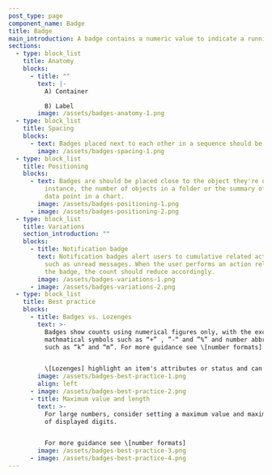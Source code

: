 ```yaml
---
post_type: page
component_name: Badge
title: Badge
main_introduction: A badge contains a numeric value to indicate a running tally
sections:
  - type: block_list
    title: Anatomy
    blocks:
      - title: ""
        text: |-
          A) Container 

          B) Label
        image: /assets/badges-anatomy-1.png
  - type: block_list
    title: Spacing
    blocks:
      - text: Badges placed next to each other in a sequence should be spaced 8px apart.
        image: /assets/badges-spacing-1.png
  - type: block_list
    title: Positioning
    blocks:
      - text: Badges are should be placed close to the object they're quantifying, for
          instance, the number of objects in a folder or the summary of each
          data point in a chart.
        image: /assets/badges-positioning-1.png
      - image: /assets/badges-positioning-2.png
  - type: block_list
    title: Variations
    section_introduction: ""
    blocks:
      - title: Notification badge
        text: Notification badges alert users to cumulative related actionable items,
          such as unread messages. When the user performs an action related to
          the badge, the count should reduce accordingly.
        image: /assets/badges-variations-1.png
      - image: /assets/badges-variations-2.png
  - type: block_list
    title: Best practice
    blocks:
      - title: Badges vs. Lozenges
        text: >-
          Badges show counts using numerical figures only, with the exception of
          mathmatical symbols such as “+” , ”-“ and ”%” and number abbreviations
          such as “k” and “m”. For more guidance see \[number formats]


          \[Lozenges] highlight an item's attributes or status and can use alphanumeric characters.
        image: /assets/badges-best-practice-1.png
        align: left
      - image: /assets/badges-best-practice-2.png
      - title: Maximum value and length
        text: >-
          For large numbers, consider setting a maximum value and maximum number
          of displayed digits.


          For more guidance see \[number formats]
        image: /assets/badges-best-practice-3.png
      - image: /assets/badges-best-practice-4.png
---
```

